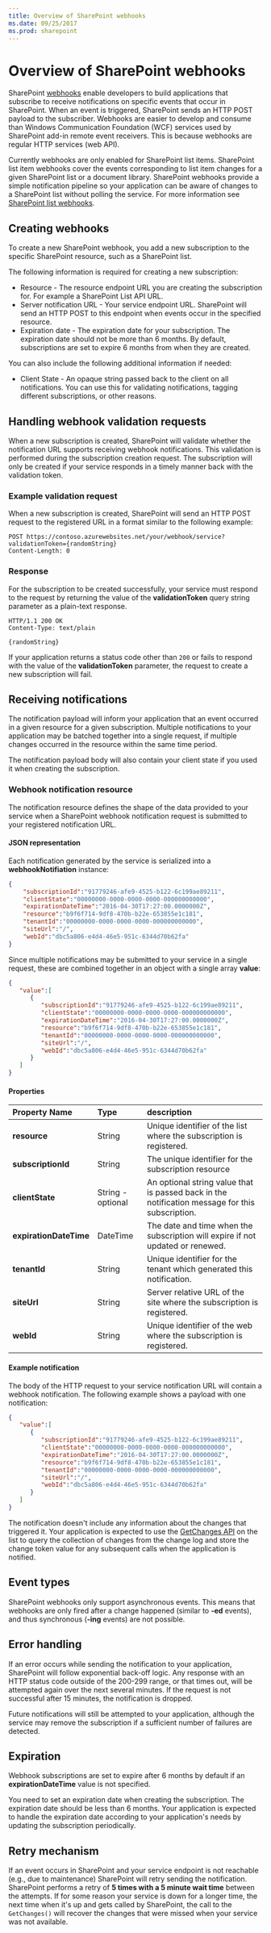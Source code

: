 ```yaml
---
title: Overview of SharePoint webhooks
ms.date: 09/25/2017
ms.prod: sharepoint
---
```



# Overview of SharePoint webhooks

SharePoint [webhooks](http://en.wikipedia.org/wiki/Webhook) enable developers to build applications that subscribe to receive notifications on specific events that occur in SharePoint. When an event is triggered, SharePoint sends an HTTP POST payload to the subscriber. Webhooks are easier to develop and consume than Windows Communication Foundation (WCF) services used by SharePoint add-in remote event receivers. This is because webhooks are regular HTTP services (web API).

Currently webhooks are only enabled for SharePoint list items. SharePoint list item webhooks cover the events corresponding to list item changes for a given SharePoint list or a document library. SharePoint webhooks provide a simple notification pipeline so your application can be aware of changes to a SharePoint list without polling the service. For more information see [SharePoint list webhooks](./lists/overview-sharepoint-list-webhooks.md). 

## Creating webhooks
To create a new SharePoint webhook, you add a new subscription to the specific SharePoint resource, such as a SharePoint list. 

The following information is required for creating a new subscription:

- Resource - The resource endpoint URL you are creating the subscription for. For example a SharePoint List API URL.
- Server notification URL - Your service endpoint URL. SharePoint will send an HTTP POST to this endpoint when events occur in the specified resource.
- Expiration date - The expiration date for your subscription. The expiration date should not be more than 6 months. By default, subscriptions are set to expire 6 months from when they are created. 

You can also include the following additional information if needed:

- Client State - An opaque string passed back to the client on all notifications. You can use this for validating notifications, tagging different subscriptions, or other reasons.

## Handling webhook validation requests

When a new subscription is created, SharePoint will validate whether the notification URL supports receiving webhook notifications. This validation is performed during the subscription creation request. The subscription will only be created if your service responds in a timely manner back with the validation token.

### Example validation request

When a new subscription is created, SharePoint will send an HTTP POST request to the registered URL in a format similar to the following example:


```http
POST https://contoso.azurewebsites.net/your/webhook/service?validationToken={randomString}
Content-Length: 0
```

### Response

For the subscription to be created successfully, your service must respond to the request by returning the value of the **validationToken** query string parameter as a plain-text response.

```http
HTTP/1.1 200 OK
Content-Type: text/plain

{randomString}
```

If your application returns a status code other than `200` or fails to respond with the value of the **validationToken** parameter, the request to create a new subscription will fail.

## Receiving notifications
The notification payload will inform your application that an event occurred in a given resource for a given subscription. Multiple notifications to your application may be batched together into a single request, if multiple changes occurred in the resource within the same time period.

The notification payload body will also contain your client state if you used it when creating the subscription.

### Webhook notification resource

The notification resource defines the shape of the data provided to your service when a SharePoint webhook notification request is submitted to your registered notification URL.

#### JSON representation

Each notification generated by the service is serialized into a **webhookNotifiation** instance:

```json
{
    "subscriptionId":"91779246-afe9-4525-b122-6c199ae89211",
    "clientState":"00000000-0000-0000-0000-000000000000",
    "expirationDateTime":"2016-04-30T17:27:00.0000000Z",
    "resource":"b9f6f714-9df8-470b-b22e-653855e1c181",
    "tenantId":"00000000-0000-0000-0000-000000000000",
    "siteUrl":"/",
    "webId":"dbc5a806-e4d4-46e5-951c-6344d70b62fa"
}
```

Since multiple notifications may be submitted to your service in a single request, these are combined together in an object with a single array **value**:

```json
{
   "value":[
      {
         "subscriptionId":"91779246-afe9-4525-b122-6c199ae89211",
         "clientState":"00000000-0000-0000-0000-000000000000",
         "expirationDateTime":"2016-04-30T17:27:00.0000000Z",
         "resource":"b9f6f714-9df8-470b-b22e-653855e1c181",
         "tenantId":"00000000-0000-0000-0000-000000000000",
         "siteUrl":"/",
         "webId":"dbc5a806-e4d4-46e5-951c-6344d70b62fa"
      }
   ]
}
```

#### Properties

| Property Name          | Type              | description                                                                                                                         |
|:-----------------------|:------------------|:------------------------------------------------------------------------------------------------------------------------------------|
| **resource**           | String            | Unique identifier of the list where the subscription is registered.                                                                 |
| **subscriptionId**     | String            | The unique identifier for the subscription resource                                                                                 |
| **clientState**        | String - optional | An optional string value that is passed back in the notification message for this subscription.                                     |
| **expirationDateTime** | DateTime          | The date and time when the subscription will expire if not updated or renewed.                                                      |
| **tenantId**           | String            | Unique identifier for the tenant which generated this notification.                                                                 |
| **siteUrl**            | String            | Server relative URL of the site where the subscription is registered.                                                               |
| **webId**              | String            | Unique identifier of the web where the subscription is registered.                                                                  |

#### Example notification
The body of the HTTP request to your service notification URL will contain a webhook notification. The following example shows a payload with one notification:

```json
{
   "value":[
      {
         "subscriptionId":"91779246-afe9-4525-b122-6c199ae89211",
         "clientState":"00000000-0000-0000-0000-000000000000",
         "expirationDateTime":"2016-04-30T17:27:00.0000000Z",
         "resource":"b9f6f714-9df8-470b-b22e-653855e1c181",
         "tenantId":"00000000-0000-0000-0000-000000000000",
         "siteUrl":"/",
         "webId":"dbc5a806-e4d4-46e5-951c-6344d70b62fa"
      }
   ]
}
```

The notification doesn't include any information about the changes that triggered it. Your application is expected to use the [GetChanges API](https://msdn.microsoft.com/EN-US/library/office/dn531433.aspx#bk_ListGetChanges) on the list to query the collection of changes from the change log and store the change token value for any subsequent calls when the application is notified.

## Event types
SharePoint webhooks only support asynchronous events. This means that webhooks are only fired after a change happened (similar to **-ed** events), and thus synchronous (**-ing** events) are not possible.

## Error handling
If an error occurs while sending the notification to your application, SharePoint will follow exponential back-off logic. Any response with an HTTP status code outside of the 200-299 range, or that times out, will be attempted again over the next several minutes. If the request is not successful after 15 minutes, the notification is dropped.

Future notifications will still be attempted to your application, although the service may remove the subscription if a sufficient number of failures are detected.

## Expiration
Webhook subscriptions are set to expire after 6 months by default if an **expirationDateTime** value is not specified. 

You need to set an expiration date when creating the subscription. The expiration date should be less than 6 months. Your application is expected to handle the expiration date according to your application's needs by updating the subscription periodically. 

## Retry mechanism

If an event occurs in SharePoint and your service endpoint is not reachable (e.g., due to maintenance) SharePoint will retry sending the notification. SharePoint performs a retry of **5 times with a 5 minute wait time** between the attempts. If for some reason your service is down for a longer time, the next time when it's up and gets called by SharePoint, the call to the `GetChanges()` will recover the changes that were missed when your service was not available.
